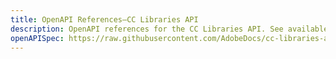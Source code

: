 ```yaml
---
title: OpenAPI References—CC Libraries API
description: OpenAPI references for the CC Libraries API. See available endpoints, return values, parameters, and more.
openAPISpec: https://raw.githubusercontent.com/AdobeDocs/cc-libraries-api/main/openapi.json
---
```

